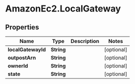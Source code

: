 # AmazonEc2.LocalGateway

## Properties

Name | Type | Description | Notes
------------ | ------------- | ------------- | -------------
**localGatewayId** | **String** |  | [optional] 
**outpostArn** | **String** |  | [optional] 
**ownerId** | **String** |  | [optional] 
**state** | **String** |  | [optional] 


